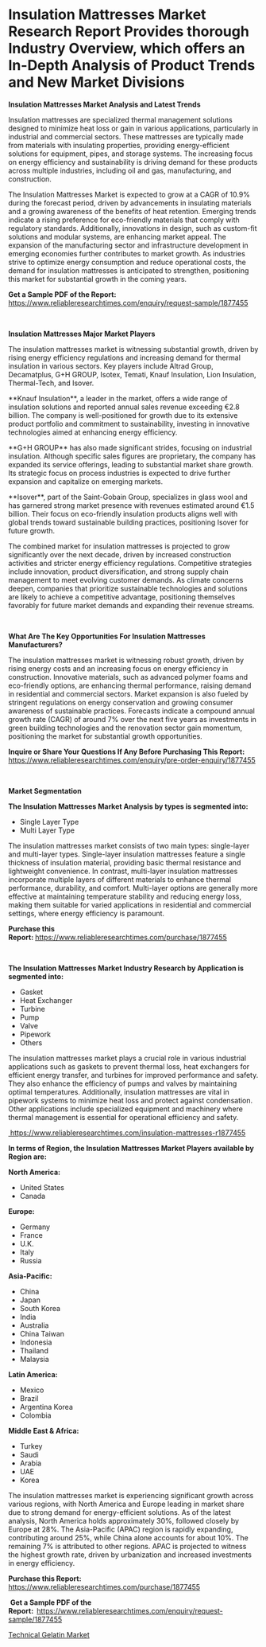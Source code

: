 <p><h1>Insulation Mattresses Market Research Report Provides thorough Industry Overview, which offers an In-Depth Analysis of Product Trends and New Market Divisions</h1></p><p><strong>Insulation Mattresses Market Analysis and Latest Trends</strong></p>
<p><p>Insulation mattresses are specialized thermal management solutions designed to minimize heat loss or gain in various applications, particularly in industrial and commercial sectors. These mattresses are typically made from materials with insulating properties, providing energy-efficient solutions for equipment, pipes, and storage systems. The increasing focus on energy efficiency and sustainability is driving demand for these products across multiple industries, including oil and gas, manufacturing, and construction.</p><p>The Insulation Mattresses Market is expected to grow at a CAGR of 10.9% during the forecast period, driven by advancements in insulating materials and a growing awareness of the benefits of heat retention. Emerging trends indicate a rising preference for eco-friendly materials that comply with regulatory standards. Additionally, innovations in design, such as custom-fit solutions and modular systems, are enhancing market appeal. The expansion of the manufacturing sector and infrastructure development in emerging economies further contributes to market growth. As industries strive to optimize energy consumption and reduce operational costs, the demand for insulation mattresses is anticipated to strengthen, positioning this market for substantial growth in the coming years.</p></p>
<p><strong>Get a Sample PDF of the Report:&nbsp;</strong> <a href="https://www.reliableresearchtimes.com/enquiry/request-sample/1877455?utm_campaign=3167&utm_medium=2&utm_source=Github&utm_content=ia&utm_term=01042025&utm_id=insulation-mattresses">https://www.reliableresearchtimes.com/enquiry/request-sample/1877455</a></p>
<p>&nbsp;</p>
<p><strong>Insulation Mattresses Major Market Players</strong></p>
<p><p>The insulation mattresses market is witnessing substantial growth, driven by rising energy efficiency regulations and increasing demand for thermal insulation in various sectors. Key players include Altrad Group, Decamatplus, G+H GROUP, Isotex, Temati, Knauf Insulation, Lion Insulation, Thermal-Tech, and Isover.</p><p>**Knauf Insulation**, a leader in the market, offers a wide range of insulation solutions and reported annual sales revenue exceeding €2.8 billion. The company is well-positioned for growth due to its extensive product portfolio and commitment to sustainability, investing in innovative technologies aimed at enhancing energy efficiency.</p><p>**G+H GROUP** has also made significant strides, focusing on industrial insulation. Although specific sales figures are proprietary, the company has expanded its service offerings, leading to substantial market share growth. Its strategic focus on process industries is expected to drive further expansion and capitalize on emerging markets.</p><p>**Isover**, part of the Saint-Gobain Group, specializes in glass wool and has garnered strong market presence with revenues estimated around €1.5 billion. Their focus on eco-friendly insulation products aligns well with global trends toward sustainable building practices, positioning Isover for future growth.</p><p>The combined market for insulation mattresses is projected to grow significantly over the next decade, driven by increased construction activities and stricter energy efficiency regulations. Competitive strategies include innovation, product diversification, and strong supply chain management to meet evolving customer demands. As climate concerns deepen, companies that prioritize sustainable technologies and solutions are likely to achieve a competitive advantage, positioning themselves favorably for future market demands and expanding their revenue streams.</p></p>
<p>&nbsp;</p>
<p><strong>What Are The Key Opportunities For Insulation Mattresses Manufacturers?</strong></p>
<p><p>The insulation mattresses market is witnessing robust growth, driven by rising energy costs and an increasing focus on energy efficiency in construction. Innovative materials, such as advanced polymer foams and eco-friendly options, are enhancing thermal performance, raising demand in residential and commercial sectors. Market expansion is also fueled by stringent regulations on energy conservation and growing consumer awareness of sustainable practices. Forecasts indicate a compound annual growth rate (CAGR) of around 7% over the next five years as investments in green building technologies and the renovation sector gain momentum, positioning the market for substantial growth opportunities.</p></p>
<p><strong>Inquire or Share Your Questions If Any Before Purchasing This Report:</strong> <a href="https://www.reliableresearchtimes.com/enquiry/pre-order-enquiry/1877455?utm_campaign=3167&utm_medium=2&utm_source=Github&utm_content=ia&utm_term=01042025&utm_id=insulation-mattresses">https://www.reliableresearchtimes.com/enquiry/pre-order-enquiry/1877455</a></p>
<p>&nbsp;</p>
<p><strong>Market Segmentation</strong></p>
<p><strong>The Insulation Mattresses Market Analysis by types is segmented into:</strong></p>
<p><ul><li>Single Layer Type</li><li>Multi Layer Type</li></ul></p>
<p><p>The insulation mattresses market consists of two main types: single-layer and multi-layer types. Single-layer insulation mattresses feature a single thickness of insulation material, providing basic thermal resistance and lightweight convenience. In contrast, multi-layer insulation mattresses incorporate multiple layers of different materials to enhance thermal performance, durability, and comfort. Multi-layer options are generally more effective at maintaining temperature stability and reducing energy loss, making them suitable for varied applications in residential and commercial settings, where energy efficiency is paramount.</p></p>
<p><strong>Purchase this Report:&nbsp;</strong><a href="https://www.reliableresearchtimes.com/purchase/1877455?utm_campaign=3167&utm_medium=2&utm_source=Github&utm_content=ia&utm_term=01042025&utm_id=insulation-mattresses">https://www.reliableresearchtimes.com/purchase/1877455</a></p>
<p>&nbsp;</p>
<p><strong>The Insulation Mattresses Market Industry Research by Application is segmented into:</strong></p>
<p><ul><li>Gasket</li><li>Heat Exchanger</li><li>Turbine</li><li>Pump</li><li>Valve</li><li>Pipework</li><li>Others</li></ul></p>
<p><p>The insulation mattresses market plays a crucial role in various industrial applications such as gaskets to prevent thermal loss, heat exchangers for efficient energy transfer, and turbines for improved performance and safety. They also enhance the efficiency of pumps and valves by maintaining optimal temperatures. Additionally, insulation mattresses are vital in pipework systems to minimize heat loss and protect against condensation. Other applications include specialized equipment and machinery where thermal management is essential for operational efficiency and safety.</p></p>
<p><a href="https://www.reliableresearchtimes.com/insulation-mattresses-r1877455?utm_campaign=3167&utm_medium=2&utm_source=Github&utm_content=ia&utm_term=01042025&utm_id=insulation-mattresses">&nbsp;https://www.reliableresearchtimes.com/insulation-mattresses-r1877455</a></p>
<p><strong>In terms of Region, the Insulation Mattresses Market Players available by Region are:</strong></p>
<p>
    <p> <strong> North America: </strong>
        <ul>
            <li>United States</li>
            <li>Canada</li>
        </ul>
        </p> 
    <p> <strong> Europe: </strong>
        <ul>
            <li>Germany</li>
            <li>France</li>
            <li>U.K.</li>
            <li>Italy</li>
            <li>Russia</li>
        </ul>
        </p> 
    <p> <strong> Asia-Pacific: </strong>
        <ul>
            <li>China</li>
            <li>Japan</li>
            <li>South Korea</li>
            <li>India</li>
            <li>Australia</li>
            <li>China Taiwan</li>
            <li>Indonesia</li>
            <li>Thailand</li>
            <li>Malaysia</li>
        </ul>
        </p> 
    <p> <strong> Latin America: </strong>
        <ul>
            <li>Mexico</li>
            <li>Brazil</li>
            <li>Argentina Korea</li>
            <li>Colombia</li>
        </ul>
        </p> 
    <p> <strong> Middle East & Africa: </strong>
        <ul>
            <li>Turkey</li>
            <li>Saudi</li>
            <li>Arabia</li>
            <li>UAE</li>
            <li>Korea</li>
        </ul>
    </p>
    </p>
<p><p>The insulation mattresses market is experiencing significant growth across various regions, with North America and Europe leading in market share due to strong demand for energy-efficient solutions. As of the latest analysis, North America holds approximately 30%, followed closely by Europe at 28%. The Asia-Pacific (APAC) region is rapidly expanding, contributing around 25%, while China alone accounts for about 10%. The remaining 7% is attributed to other regions. APAC is projected to witness the highest growth rate, driven by urbanization and increased investments in energy efficiency.</p></p>
<p><strong>Purchase this Report: </strong><a href="https://www.reliableresearchtimes.com/purchase/1877455?utm_campaign=3167&utm_medium=2&utm_source=Github&utm_content=ia&utm_term=01042025&utm_id=insulation-mattresses">https://www.reliableresearchtimes.com/purchase/1877455</a></p>
<p>&nbsp;<strong>Get a Sample PDF of the Report:&nbsp;&nbsp;</strong><a href="https://www.reliableresearchtimes.com/enquiry/request-sample/1877455?utm_campaign=3167&utm_medium=2&utm_source=Github&utm_content=ia&utm_term=01042025&utm_id=insulation-mattresses">https://www.reliableresearchtimes.com/enquiry/request-sample/1877455</a></p>
<p><strong></strong></p>
<p><p><a href="https://github.com/krulicfidura/Market-Research-Report-List-1/blob/main/technical-gelatin-market.md?utm_campaign=3167&utm_medium=2&utm_source=Github&utm_content=ia&utm_term=01042025&utm_id=insulation-mattresses">Technical Gelatin Market</a></p></p>